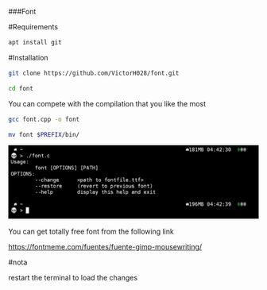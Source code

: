 ###Font




#Requirements
```bash
apt install git 
```

#Installation
```bash
git clone https://github.com/VictorH028/font.git 
```
```bash
cd font
```
You can compete with the compilation that you like the most

```bash
gcc font.cpp -o font
```
```bash
mv font $PREFIX/bin/
```
![help menu preview](./img/font_img.jpg)


You can get totally free font from the following link

https://fontmeme.com/fuentes/fuente-gimp-mousewriting/

#nota 

restart the terminal to load the changes

